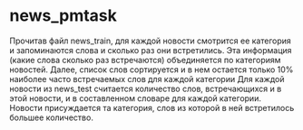 # news_pmtask

  Прочитав файл news_train, для каждой новости смотрится ее категория и запоминаются слова и сколько раз они встретились. Эта информация (какие слова сколько раз встречаются) объединяется по категориям новостей. 
  Далее, список слов сортируется и в нем остается только 10% наиболее часто встречаемых  слов для каждой категории
  Для каждой новости из news_test считается количество слов, встречающихся и в этой новости, и в составленном словаре для каждой категории. Новости присуждается та категория, слов из которой в ней встретилось большее количество. 
